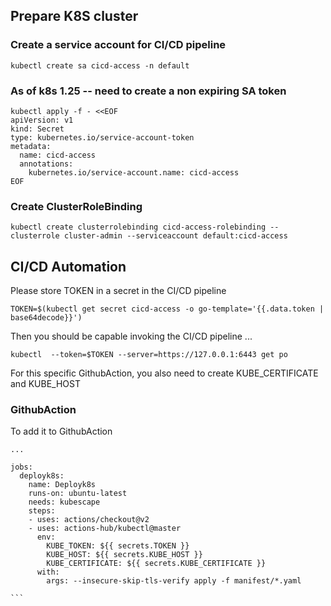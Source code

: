 ## Prepare K8S cluster
### Create a service account for CI/CD pipeline
```
kubectl create sa cicd-access -n default
```

### As of k8s 1.25 -- need to create a non expiring SA token
```
kubectl apply -f - <<EOF
apiVersion: v1
kind: Secret
type: kubernetes.io/service-account-token
metadata:
  name: cicd-access
  annotations:
    kubernetes.io/service-account.name: cicd-access
EOF
```
### Create ClusterRoleBinding
```
kubectl create clusterrolebinding cicd-access-rolebinding --clusterrole cluster-admin --serviceaccount default:cicd-access
```
## CI/CD Automation
Please store TOKEN in a secret in the CI/CD pipeline
```
TOKEN=$(kubectl get secret cicd-access -o go-template='{{.data.token | base64decode}}')
```
Then you should be capable invoking the CI/CD pipeline ... 
```
kubectl  --token=$TOKEN --server=https://127.0.0.1:6443 get po
```
For this specific GithubAction, you also need to create KUBE_CERTIFICATE and KUBE_HOST

### GithubAction  
To add it to GithubAction
````
...

jobs:
  deployk8s:
    name: Deployk8s
    runs-on: ubuntu-latest
    needs: kubescape
    steps:
    - uses: actions/checkout@v2
    - uses: actions-hub/kubectl@master
      env:
        KUBE_TOKEN: ${{ secrets.TOKEN }}
        KUBE_HOST: ${{ secrets.KUBE_HOST }}
        KUBE_CERTIFICATE: ${{ secrets.KUBE_CERTIFICATE }}
      with:
        args: --insecure-skip-tls-verify apply -f manifest/*.yaml

```
